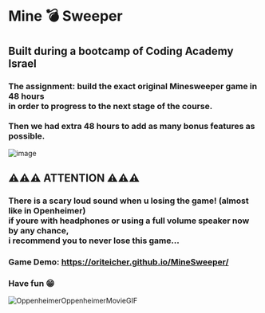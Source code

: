 # Mine 💣 Sweeper 
## Built during a bootcamp of Coding Academy Israel
### The assignment: build the exact original Minesweeper game in 48 hours <br>in order to progress to the next stage of the course. <br><br>Then we had extra 48 hours to add as many bonus  features as possible.
![image](https://github.com/OriTeicher/MineSweeper/assets/101281765/28b5f4b2-e3a1-4376-8926-edaf95f6fb66)

## ⚠️⚠️⚠️ ATTENTION ⚠️⚠️⚠️
### There is a scary loud sound when u losing the game! (almost like in Openheimer)<br> if youre with headphones or using a full volume speaker now by any chance,<br> i recommend you to never lose this game...<br> 
### Game Demo: https://oriteicher.github.io/MineSweeper/ <br>
###  Have fun 😁
![OppenheimerOppenheimerMovieGIF](https://github.com/OriTeicher/MineSweeper/assets/101281765/b05bbe34-1151-47e2-a993-cb9521ebdf2f)
